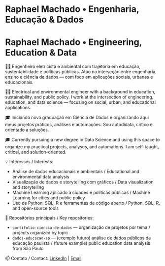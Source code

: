 # Raphael Machado • Engenharia, Educação & Dados
# Raphael Machado • Engineering, Education & Data

👨‍🏫 Engenheiro eletricista e ambiental com trajetória em educação, sustentabilidade e políticas públicas. Atuo na interseção entre engenharia, ensino e ciência de dados — com foco em aplicações sociais, urbanas e educacionais.

👨‍🏫 Electrical and environmental engineer with a background in education, sustainability, and public policy. I work at the intersection of engineering, education, and data science — focusing on social, urban, and educational applications.

🎓 Iniciando nova graduação em Ciência de Dados e organizando aqui meus projetos práticos, análises e automações. Sou autodidata, crítico e orientado a soluções.

🎓 Currently pursuing a new degree in Data Science and using this space to organize my practical projects, analyses, and automations. I am self-taught, critical, and solution-oriented.

💡 Interesses / Interests:
- Análise de dados educacionais e ambientais / Educational and environmental data analysis
- Visualização de dados e storytelling com gráficos / Data visualization and storytelling
- Machine Learning aplicado a cidades e políticas públicas / Machine Learning for cities and public policy
- Uso de Python, SQL, R e ferramentas de código aberto / Python, SQL, R, and open-source tools

📁 Repositórios principais / Key repositories:
- `portifolio-ciencia-de-dados` — organização de projetos por tema / projects organized by topic
- `dados-educacao-sp` — (exemplo futuro) análise de dados públicos da educação paulista / (future example) public education data analysis from São Paulo

📫 Contato / Contact: [LinkedIn](https://www.linkedin.com/in/SEU-LINKEDIN) | [Email](mailto:SEUEMAIL@exemplo.com)
